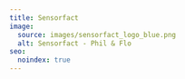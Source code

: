 ```yaml
---
title: Sensorfact
image:
  source: images/sensorfact_logo_blue.png
  alt: Sensorfact - Phil & Flo
seo:
  noindex: true
---
```

